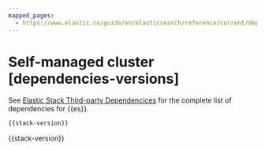 ```yaml
---
mapped_pages:
  - https://www.elastic.co/guide/en/elasticsearch/reference/current/dependencies-versions.html
---
```


# Self-managed cluster [dependencies-versions]

See [Elastic Stack Third-party Dependencices](https://artifacts.elastic.co/reports/dependencies/dependencies-current.md) for the complete list of dependencies for {{es}}.


```sh
{{stack-version}}
```

{{stack-version}}